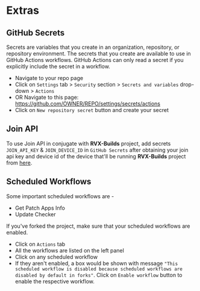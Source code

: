 # Extras

## GitHub Secrets

Secrets are variables that you create in an organization, repository, or repository environment. The secrets that you create are available to use in GitHub Actions workflows. GitHub Actions can only read a secret if you explicitly include the secret in a workflow.
- Navigate to your repo page
- Click on `Settings` tab > `Security` section > `Secrets and variables` drop-down > `Actions`
- OR Navigate to this page: https://github.com/OWNER/REPO/settings/secrets/actions
- Click on `New repository secret` button and create your secret

## Join API

To use Join API in conjugate with **RVX-Builds** project, add secrets `JOIN_API_KEY` & `JOIN_DEVICE_ID` in `GitHub Secrets` after obtaining your join api key and device id of the device that'll be running **RVX-Builds** project from [here](https://joinjoaomgcd.appspot.com/?devices).

## Scheduled Workflows

Some important scheduled workflows are -
- Get Patch Apps Info
- Update Checker

If you've forked the project, make sure that your scheduled workflows are enabled. 
- Click on `Actions` tab
- All the workflows are listed on the left panel
- Click on any scheduled workflow
- If they aren't enabled, a box would be shown with message `"This scheduled workflow is disabled because scheduled workflows are disabled by default in forks"`. Click on `Enable workflow` button to enable the respective workflow.